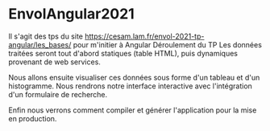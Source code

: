 
# EnvolAngular2021
Il s'agit des tps du site https://cesam.lam.fr/envol-2021-tp-angular/les_bases/ pour m'initier à Angular Déroulement du TP Les données traitées seront tout d'abord statiques (table HTML), puis dynamiques provenant de web services.

Nous allons ensuite visualiser ces données sous forme d'un tableau et d'un histogramme. Nous rendrons notre interface interactive avec l'intégration d'un formulaire de recherche.

Enfin nous verrons comment compiler et générer l'application pour la mise en production.

